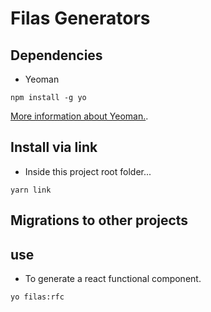 # Filas Generators

## Dependencies

- Yeoman

```
npm install -g yo
```

[More information about Yeoman.](https://yeoman.io/learning/).

## Install via link

- Inside this project root folder...

```
yarn link
```
## Migrations to other projects 
## use

- To generate a react functional component.

```
yo filas:rfc
```
